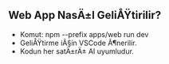 ﻿## Web App NasÄ±l GeliÅŸtirilir?
- Komut: npm --prefix apps/web run dev
- GeliÅŸtirme iÃ§in VSCode Ã¶nerilir.
- Kodun her satÄ±rÄ± AI uyumludur.
